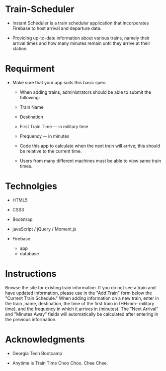 # Train-Scheduler

- Instant Scheduler is a train scheduler application that incorporates Firebase to host arrival and departure data.

- Providing up-to-date information about various trains, namely their arrival times and how many minutes remain until they arrive at their station.

# Requirment

- Make sure that your app suits this basic spec:
  
    - When adding trains, administrators should be able to submit the following:
    
    * Train Name
    
    * Destination 
    
    * First Train Time -- in military time
    
    * Frequency -- in minutes
  
    - Code this app to calculate when the next train will arrive; this should be relative to the current time.
  
    - Users from many different machines must be able to view same train times.

# Technolgies

- HTML5

- CSS3

- Bootstrap

- javaScript / jQuery / Moment.js

- Firebase
    * app
    * database

# Instructions

Browse the site for existing train information. If you do not see a train and have updated information, please use in the "Add Train" form below the "Current Train Schedule." When adding information on a new train, enter in the train ,name, destination, the time of the first train in (HH:mm- military time), and the frequency in which it arrives in (minutes). The "Next Arrival" and "Minutes Away" fields will automatically be calculated after entering in the previous information.

# Acknowledgments

- Georgia Tech Bootcamp

- Anytime is Train Time Choo Choo. Chee Chee.
  
